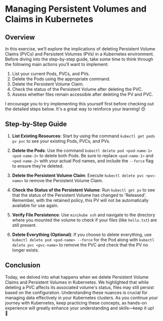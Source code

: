 # Managing Persistent Volumes and Claims in Kubernetes

## Overview

In this exercise, we’ll explore the implications of deleting Persistent Volume Claims (PVCs) and Persistent Volumes (PVs) in a Kubernetes environment. Before diving into the step-by-step guide, take some time to think through the following main actions you’ll want to implement:

1. List your current Pods, PVCs, and PVs.
2. Delete the Pods using the appropriate command.
3. Delete the Persistent Volume Claim.
4. Check the status of the Persistent Volume after deleting the PVC.
5. Assess whether files remain accessible after deleting the PV and PVC.

I encourage you to try implementing this yourself first before checking out the detailed steps below. It's a great way to reinforce your learning! 😊

## Step-by-Step Guide

1. **List Existing Resources**: Start by using the command `kubectl get pods pv pvc` to see your existing Pods, PVCs, and PVs.
2. **Delete the Pods**: Use the command `kubectl delete pod <pod-name-1> <pod-name-2>` to delete both Pods. Be sure to replace `<pod-name-1>` and `<pod-name-2>` with your actual Pod names, and include the `--force` flag to ensure they’re deleted.

3. **Delete the Persistent Volume Claim**: Execute `kubectl delete pvc <pvc-name>` to remove the Persistent Volume Claim.

4. **Check the Status of the Persistent Volume**: Run `kubectl get pv` to see that the status of the Persistent Volume has changed to 'Released'. Remember, with the retained policy, this PV will not be automatically available for use again.

5. **Verify File Persistence**: Use `minikube ssh` and navigate to the directory where you mounted the volume to check if your files (like `hello.txt`) are still present.

6. **Delete Everything (Optional)**: If you choose to delete everything, use `kubectl delete pod <pod-name> --force` for the Pod along with `kubectl delete pvc <pvc-name>` to remove the PVC and check that the PV no longer exists.

## Conclusion

Today, we delved into what happens when we delete Persistent Volume Claims and Persistent Volumes in Kubernetes. We highlighted that while deleting a PVC affects its associated volume's status, files may still persist based on the configuration. Understanding these nuances is crucial for managing data effectively in your Kubernetes clusters. As you continue your journey with Kubernetes, keep practicing these concepts, as hands-on experience will greatly enhance your understanding and skills—keep it up! 🚀
